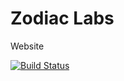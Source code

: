 # Zodiac Labs
Website

[![Build Status](https://travis-ci.org/ZodiacLabs-IO/site.svg?branch=master)](https://travis-ci.org/ZodiacLabs-IO/site)
